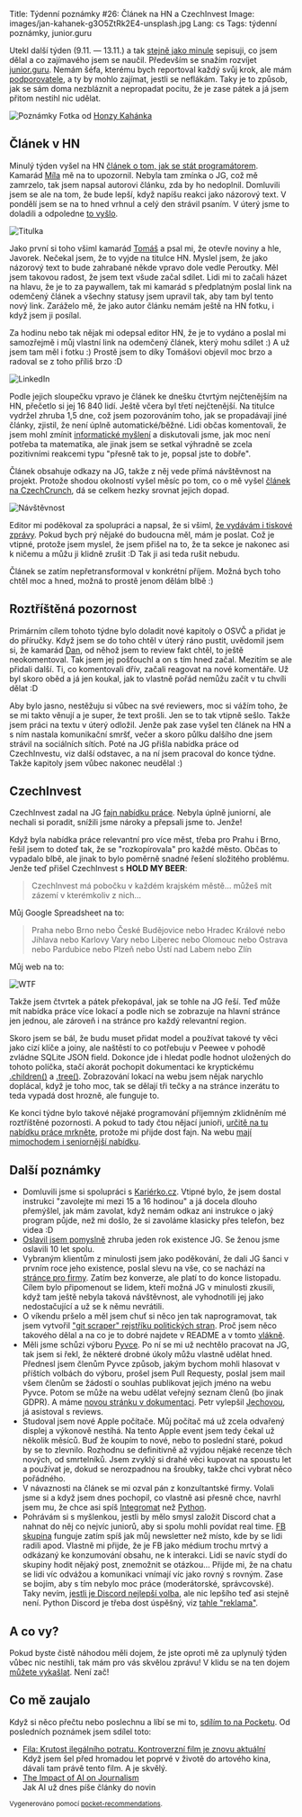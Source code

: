 Title: Týdenní poznámky #26: Článek na HN a CzechInvest
Image: images/jan-kahanek-g3O5ZtRk2E4-unsplash.jpg
Lang: cs
Tags: týdenní poznámky, junior.guru


Utekl další týden (9.11. — 13.11.) a tak [stejně jako minule]({filename}2020-11-06_tydenni-poznamky-25-nove-kapitoly-o-praci-na-volne-noze.md) sepisuji, co jsem dělal a co zajímavého jsem se naučil. Především se snažím rozvíjet [junior.guru](https://junior.guru/). Nemám šéfa, kterému bych reportoval každý svůj krok, ale mám [podporovatele](https://junior.guru/donate/), a ty by mohlo zajímat, jestli se neflákám. Taky je to způsob, jak se sám doma nezbláznit a nepropadat pocitu, že je zase pátek a já jsem přitom nestihl nic udělat.

![Poznámky]({static}/images/jan-kahanek-g3O5ZtRk2E4-unsplash.jpg)
Fotka od [Honzy Kahánka](https://unsplash.com/@honza_kahanek)


## Článek v HN

Minulý týden vyšel na HN [článek o tom, jak se stát programátorem](https://byznys.ihned.cz/c1-66838170-jak-se-stat-programatorem-zeptali-jsme-se-firem-co-ma-clovek-umet-a-zjistili-kde-se-to-naucit-zdarma). Kamarád [Míla](https://twitter.com/milavot) mě na to upozornil. Nebyla tam zmínka o JG, což mě zamrzelo, tak jsem napsal autorovi článku, zda by ho nedoplnil. Domluvili jsem se ale na tom, že bude lepší, když napíšu reakci jako názorový text. V pondělí jsem se na to hned vrhnul a celý den strávil psaním. V úterý jsme to doladili a odpoledne [to vyšlo](https://nazory.ihned.cz/c7-66842510-o6u82-1feb79267e3aa75).

![Titulka]({static}/images/hn-home.jpg)

Jako první si toho všiml kamarád [Tomáš](https://twitter.com/tomas_ehrlich) a psal mi, že otevře noviny a hle, Javorek. Nečekal jsem, že to vyjde na titulce HN. Myslel jsem, že jako názorový text to bude zahrabané někde vpravo dole vedle Peroutky. Měl jsem takovou radost, že jsem text všude začal sdílet. Lidi mi to začali házet na hlavu, že je to za paywallem, tak mi kamarád s předplatným poslal link na odemčený článek a všechny statusy jsem upravil tak, aby tam byl tento nový link. Zaráželo mě, že jako autor článku nemám ještě na HN fotku, i když jsem ji posílal.

Za hodinu nebo tak nějak mi odepsal editor HN, že je to vydáno a poslal mi samozřejmě i můj vlastní link na odemčený článek, který mohu sdílet :) A už jsem tam měl i fotku :) Prostě jsem to díky Tomášovi objevil moc brzo a radoval se z toho příliš brzo :D

![LinkedIn]({static}/images/hn-linkedin.png)

Podle jejich sloupečku vpravo je článek ke dnešku čtvrtým nejčtenějším na HN, přečetlo si jej 16 840 lidí. Ještě včera byl třetí nejčtenější. Na titulce vydržel zhruba 1,5 dne, což jsem pozorováním toho, jak se propadávají jiné články, zjistil, že není úplně automatické/běžné. Lidi občas komentovali, že jsem mohl zmínit [informatické myšlení](https://imysleni.cz/informaticke-mysleni/co-je-informaticke-mysleni) a diskutovali jsme, jak moc není potřeba ta matematika, ale jinak jsem se setkal výhradně se zcela pozitivními reakcemi typu "přesně tak to je, popsal jste to dobře".

Článek obsahuje odkazy na JG, takže z něj vede přímá návštěvnost na projekt. Protože shodou okolností vyšel měsíc po tom, co o mě vyšel [článek na CzechCrunch](https://www.czechcrunch.cz/2020/10/boreni-mytu-a-uzitecne-rady-pro-kazdeho-zacatecnika-honza-javorek-vydava-prirucku-o-hledani-prvni-prace-v-it/), dá se celkem hezky srovnat jejich dopad.

![Návštěvnost]({static}/images/hn-analytics.png)

Editor mi poděkoval za spolupráci a napsal, že si všiml, [že vydávám i tiskové zprávy](http://junior.guru/press). Pokud bych prý nějaké do budoucna měl, mám je poslat. Což je vtipné, protože jsem myslel, že jsem přišel na to, že ta sekce je nakonec asi k ničemu a můžu ji klidně zrušit :D Tak ji asi teda rušit nebudu.

Článek se zatím nepřetransformoval v konkrétní příjem. Možná bych toho chtěl moc a hned, možná to prostě jenom dělám blbě :)


## Roztříštěná pozornost

Primárním cílem tohoto týdne bylo doladit nové kapitoly o OSVČ a přidat je do příručky. Když jsem se do toho chtěl v úterý ráno pustit, uvědomil jsem si, že kamarád [Dan](https://coreskill.tech/), od něhož jsem to review fakt chtěl, to ještě neokomentoval. Tak jsem jej pošťouchl a on s tím hned začal. Mezitím se ale přidali další. Ti, co komentovali dřív, začali reagovat na nové komentáře. Už byl skoro oběd a já jen koukal, jak to vlastně pořád nemůžu začít v tu chvíli dělat :D

Aby bylo jasno, nestěžuju si vůbec na své reviewers, moc si vážím toho, že se mi takto věnují a je super, že text prošli. Jen se to tak vtipně sešlo. Takže jsem práci na textu v úterý odložil. Jenže pak zase vyšel ten článek na HN a s ním nastala komunikační smršť, večer a skoro půlku dalšího dne jsem strávil na sociálních sítích. Poté na JG přišla nabídka práce od CzechInvestu, viz další odstavec, a na ní jsem pracoval do konce týdne. Takže kapitoly jsem vůbec nakonec neudělal :)


## CzechInvest

CzechInvest zadal na JG [fajn nabídku práce](https://junior.guru/jobs/3836983b9b25b1e06e45229e582a3988c5f2e32d3ada8d05240535ae/). Nebyla úplně juniorní, ale nechali si poradit, snížili jsme nároky a přepsali jsme to. Jenže!

Když byla nabídka práce relevantní pro více měst, třeba pro Prahu i Brno, řešil jsem to doteď tak, že se "rozkopírovala" pro každé město. Občas to vypadalo blbě, ale jinak to bylo poměrně snadné řešení složitého problému. Jenže teď přišel CzechInvest s **HOLD MY BEER**:

> CzechInvest má pobočku v každém krajském městě… můžeš mít zázemí v kterémkoliv z nich…

Můj Google Spreadsheet na to:

> Praha nebo Brno nebo České Budějovice nebo Hradec Králové nebo Jihlava nebo Karlovy Vary nebo Liberec nebo Olomouc nebo Ostrava nebo Pardubice nebo Plzeň nebo Ústí nad Labem nebo Zlín

Můj web na to:

![WTF]({static}/images/wtf.gif)

Takže jsem čtvrtek a pátek překopával, jak se tohle na JG řeší. Teď může mít nabídka práce více lokací a podle nich se zobrazuje na hlavní stránce jen jednou, ale zároveň i na stránce pro každý relevantní region.

Skoro jsem se bál, že budu muset přidat model a používat takové ty věci jako cizí klíče a joiny, ale naštěstí to co potřebuju v Peewee v pohodě zvládne SQLite JSON field. Dokonce jde i hledat podle hodnot uložených do tohoto políčka, stačí akorát pochopit dokumentaci ke kryptickému [.children()](http://docs.peewee-orm.com/en/latest/peewee/sqlite_ext.html#JSONField.children) a [.tree()](http://docs.peewee-orm.com/en/latest/peewee/sqlite_ext.html#JSONField.tree). Zobrazování lokací na webu jsem nějak narychlo doplácal, když je toho moc, tak se dělají tři tečky a na stránce inzerátu to teda vypadá dost hrozně, ale funguje to.

Ke konci týdne bylo takové nějaké programování příjemným zklidněním mé roztříštěné pozornosti. A pokud to tady čtou nějací junioři, [určitě na tu nabídku práce mrkněte](https://junior.guru/jobs/3836983b9b25b1e06e45229e582a3988c5f2e32d3ada8d05240535ae/), protože mi přijde dost fajn. Na webu [mají mimochodem i seniornější nabídku](https://www.czechinvest.org/cz/Kariera/Kariera-v-CzechInvestu/Specialista-IT-Programator).


## Další poznámky

- Domluvili jsme si spolupráci s [Kariérko.cz](https://karierko.cz/). Vtipné bylo, že jsem dostal instrukci "zavolejte mi mezi 15 a 16 hodinou" a já docela dlouho přemýšlel, jak mám zavolat, když nemám odkaz ani instrukce o jaký program půjde, než mi došlo, že si zavoláme klasicky přes telefon, bez videa :D
- [Oslavil jsem pomyslně](https://twitter.com/honzajavorek/status/1325698903648456707) zhruba jeden rok existence JG. Se ženou jsme oslavili 10 let spolu.
- Vybraným klientům z minulosti jsem jako poděkování, že dali JG šanci v prvním roce jeho existence, poslal slevu na vše, co se nachází na [stránce pro firmy](https://junior.guru/hire-juniors/). Zatím bez konverze, ale platí to do konce listopadu. Cílem bylo připomenout se lidem, kteří možná JG v minulosti zkusili, když tam ještě nebyla taková návštěvnost, ale vyhodnotili jej jako nedostačující a už se k němu nevrátili.
- O víkendu pršelo a měl jsem chuť si něco jen tak naprogramovat, tak jsem vytvořil ["git scraper" rejstříku politických stran](https://github.com/honzajavorek/czech-political-parties). Proč jsem něco takového dělal a na co je to dobré najdete v README a v tomto [vlákně](https://twitter.com/honzajavorek/status/1325460171674574849).
- Měli jsme schůzi výboru [Pyvce](https://pyvec.org/). Po ní se mi už nechtělo pracovat na JG, tak jsem si řekl, že některé drobné úkoly můžu vlastně udělat hned. Přednesl jsem členům Pyvce způsob, jakým bychom mohli hlasovat v příštích volbách do výboru, prošel jsem Pull Requesty, poslal jsem mail všem členům se žádostí o souhlas publikovat jejich jméno na webu Pyvce. Potom se může na webu udělat veřejný seznam členů (bo jinak GDPR). A máme [novou stránku v dokumentaci](https://docs.pyvec.org/operations/twitter.html). Petr vylepšil [Jechovou](https://github.com/pyvec/jechova/), já asistoval s reviews.
- Studoval jsem nové Apple počítače. Můj počítač má už zcela odvařený displej a výkonově nestíhá. Na tento Apple event jsem tedy čekal už několik měsíců. Buď že koupím to nové, nebo to poslední staré, pokud by se to zlevnilo. Rozhodnu se definitivně až vyjdou nějaké recenze těch nových, od smrtelníků. Jsem zvyklý si drahé věci kupovat na spoustu let a používat je, dokud se nerozpadnou na šroubky, takže chci vybrat něco pořádného.
- V návaznosti na článek se mi ozval pán z konzultantské firmy. Volali jsme si a když jsem dnes pochopil, co vlastně asi přesně chce, navrhl jsem mu, že chce asi spíš [Integromat](https://www.integromat.com/) než [Python](https://python.cz/).
- Pohrávám si s myšlenkou, jestli by mělo smysl založit Discord chat a nahnat do něj co nejvíc juniorů, aby si spolu mohli povídat real time. [FB skupina](https://www.facebook.com/groups/junior.guru/) funguje zatím spíš jak můj newsletter než místo, kde by se lidi radili apod. Vlastně mi přijde, že je FB jako médium trochu mrtvý a odkázaný ke konzumování obsahu, ne k interakci. Lidi se navíc stydí do skupiny hodit nějaký post, znemožnit se otázkou… Přijde mi, že na chatu se lidi víc odvážou a komunikaci vnímají víc jako rovný s rovným. Zase se bojím, aby s tím nebylo moc práce (moderátorské, správcovské). Taky nevím, [jestli je Discord nejlepší volba](https://twitter.com/honzajavorek/status/1326112095323234304), ale nic lepšího teď asi stejně není. Python Discord je třeba dost úspěšný, viz [tahle "reklama"](https://www.youtube.com/watch?v=ZH26PuX3re0&feature=share).


## A co vy?

Pokud byste čistě náhodou měli dojem, že jste oproti mě za uplynulý týden vůbec nic nestihli, tak mám pro vás skvělou zprávu! V klidu se na ten dojem [můžete vykašlat]({filename}2020-06-04_neni-to-zavod.md). Není zač!


## Co mě zaujalo

Když si něco přečtu nebo poslechnu a líbí se mi to, [sdílím to na Pocketu](https://getpocket.com/@honzajavorek). Od posledních poznámek jsem sdílel toto:

- [Fila: Krutost ilegálního potratu. Kontroverzní film je znovu aktuální](https://magazin.aktualne.cz/kultura/film/jak-kruty-je-ilegalni-potrat-ocenovany-film-je-opet-aktualni/r~895c35d2204111ebb1110cc47ab5f122/?utm_source=mediafed&utm_medium=rss&utm_campaign=mediafed)<br>Když jsem šel před hromadou let poprvé v životě do artového kina, dávali tam právě tento film. A je skvělý.
- [The Impact of AI on Journalism](https://www.forbes.com/sites/calumchace/2020/08/24/the-impact-of-ai-on-journalism/)<br>Jak AI už dnes píše články do novin

<small>Vygenerováno pomocí <a href="https://pypi.org/project/pocket-recommendations/">pocket-recommendations</a>.</small>
